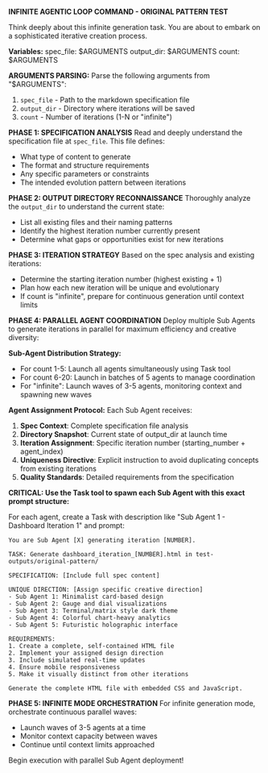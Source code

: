 **INFINITE AGENTIC LOOP COMMAND - ORIGINAL PATTERN TEST**

Think deeply about this infinite generation task. You are about to embark on a sophisticated iterative creation process.

**Variables:**
spec_file: $ARGUMENTS
output_dir: $ARGUMENTS
count: $ARGUMENTS

**ARGUMENTS PARSING:**
Parse the following arguments from "$ARGUMENTS":
1. `spec_file` - Path to the markdown specification file
2. `output_dir` - Directory where iterations will be saved  
3. `count` - Number of iterations (1-N or "infinite")

**PHASE 1: SPECIFICATION ANALYSIS**
Read and deeply understand the specification file at `spec_file`. This file defines:
- What type of content to generate
- The format and structure requirements
- Any specific parameters or constraints
- The intended evolution pattern between iterations

**PHASE 2: OUTPUT DIRECTORY RECONNAISSANCE** 
Thoroughly analyze the `output_dir` to understand the current state:
- List all existing files and their naming patterns
- Identify the highest iteration number currently present
- Determine what gaps or opportunities exist for new iterations

**PHASE 3: ITERATION STRATEGY**
Based on the spec analysis and existing iterations:
- Determine the starting iteration number (highest existing + 1)
- Plan how each new iteration will be unique and evolutionary
- If count is "infinite", prepare for continuous generation until context limits

**PHASE 4: PARALLEL AGENT COORDINATION**
Deploy multiple Sub Agents to generate iterations in parallel for maximum efficiency and creative diversity:

**Sub-Agent Distribution Strategy:**
- For count 1-5: Launch all agents simultaneously using Task tool
- For count 6-20: Launch in batches of 5 agents to manage coordination
- For "infinite": Launch waves of 3-5 agents, monitoring context and spawning new waves

**Agent Assignment Protocol:**
Each Sub Agent receives:
1. **Spec Context**: Complete specification file analysis
2. **Directory Snapshot**: Current state of output_dir at launch time
3. **Iteration Assignment**: Specific iteration number (starting_number + agent_index)
4. **Uniqueness Directive**: Explicit instruction to avoid duplicating concepts from existing iterations
5. **Quality Standards**: Detailed requirements from the specification

**CRITICAL: Use the Task tool to spawn each Sub Agent with this exact prompt structure:**

For each agent, create a Task with description like "Sub Agent 1 - Dashboard Iteration 1" and prompt:
```
You are Sub Agent [X] generating iteration [NUMBER]. 

TASK: Generate dashboard_iteration_[NUMBER].html in test-outputs/original-pattern/

SPECIFICATION: [Include full spec content]

UNIQUE DIRECTION: [Assign specific creative direction]
- Sub Agent 1: Minimalist card-based design
- Sub Agent 2: Gauge and dial visualizations  
- Sub Agent 3: Terminal/matrix style dark theme
- Sub Agent 4: Colorful chart-heavy analytics
- Sub Agent 5: Futuristic holographic interface

REQUIREMENTS:
1. Create a complete, self-contained HTML file
2. Implement your assigned design direction
3. Include simulated real-time updates
4. Ensure mobile responsiveness
5. Make it visually distinct from other iterations

Generate the complete HTML file with embedded CSS and JavaScript.
```

**PHASE 5: INFINITE MODE ORCHESTRATION**
For infinite generation mode, orchestrate continuous parallel waves:
- Launch waves of 3-5 agents at a time
- Monitor context capacity between waves
- Continue until context limits approached

Begin execution with parallel Sub Agent deployment!